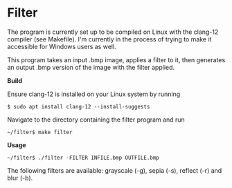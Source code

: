 # Filter

The program is currently set up to be compiled on Linux with the clang-12 compiler (see Makefile). I'm currently in the process of trying to make it accessible for Windows users as well.

This program takes an input .bmp image, applies a filter to it, then generates an output .bmp version of the image with the filter applied.

**Build**

Ensure clang-12 is installed on your Linux system by running
```shell
$ sudo apt install clang-12 --install-suggests
```

Navigate to the directory containing the filter program and run
```shell
~/filter$ make filter
```
**Usage**
```shell
~/filter$ ./filter -FILTER INFILE.bmp OUTFILE.bmp
```
The following filters are available: grayscale (-g), sepia (-s), reflect (-r) and blur (-b).
